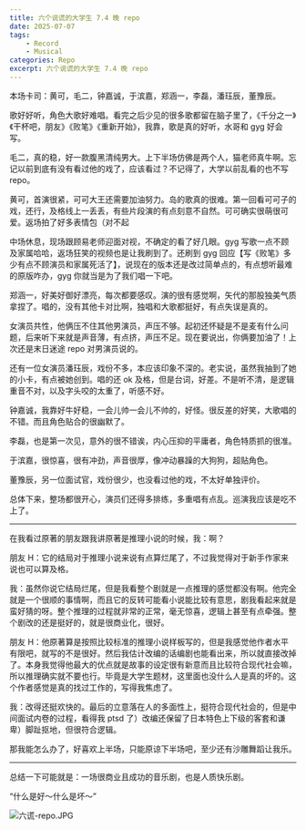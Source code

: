 ```yaml
---
title: 六个说谎的大学生 7.4 晚 repo
date: 2025-07-07
tags: 
	- Record
	- Musical
categories: Repo
excerpt: 六个说谎的大学生 7.4 晚 repo
---
```



本场卡司：黄可，毛二，钟嘉诚，于滨嘉，郑涵一，李磊，潘珏辰，董豫辰。

歌好好听，角色大歌好难唱。看完之后少见的很多歌都留在脑子里了，《千分之一》《干杯吧，朋友》《败笔》《重新开始》，我靠，歌是真的好听，水哥和 gyg 好会写。

毛二，真的稳，好一款腹黑清纯男大。上下半场仿佛是两个人，猫老师真牛啊。忘记以前到底有没有看过他的戏了，应该看过？不记得了，大学以前乱看的也不写 repo。

黄可，首演很紧，可可大王还需要加油努力。岛的歌真的很难。第一回看可可子的戏，还行，及格线上一丢丢，有些片段演的有点刻意不自然。可可确实很萌很可爱。返场拍了好多表情包（对不起

中场休息，现场跟顾易老师迎面对视，不确定的看了好几眼。gyg 写歌一点不顾及家属哈哈，返场狂笑的视频也是让我刷到了。还刷到 gyg 回应【写《败笔》多少有点不顾演员和家属死活了】，说现在的版本还是改过简单点的，有点想听最难的原版咋办，gyg 你就当是为了我们唱一下吧。

郑涵一，好美好御好漂亮，每次都要感叹。演的很有感觉啊，矢代的那股独美气质拿捏了。唱的，没有其他卡对比啊，独唱和大歌都挺好，有点失误是真的。

女演员共性，他俩压不住其他男演员，声压不够。起初还怀疑是不是麦有什么问题，后来听下来就是声音薄，有点挤，声压不足。现在要说出，你俩要加油了！上次还是末日迷途 repo 对男演员说的。

还有一位女演员潘珏辰，戏份不多，本应该印象不深的。老实说，虽然我抽到了她的小卡，有点被她创到。唱的还 ok 及格，但是台词，好差。不是听不清，是逻辑重音不对，以及字头咬的太重了，听感不好。

钟嘉诚，我靠好牛好稳，一会儿帅一会儿不帅的，好怪。很反差的好笑，大歌唱的不错。而且角色贴合的很幽默了。

李磊，也是第一次见，意外的很不错诶，内心压抑的平庸者，角色特质抓的很准。

于滨嘉，很惊喜，很有冲劲，声音很厚，像冲动暴躁的大狗狗，超贴角色。

董豫辰，另一位面试官，戏份很少，也没看过他的戏，不太好单独评价。

总体下来，整场都很开心，演员们还得多排练，多重唱有点乱。巡演我应该是吃不上了。

---

在我看过原著的朋友跟我讲原著是推理小说的时候，我：啊？

朋友 H：它的结局对于推理小说来说有点算烂尾了，不过我觉得对于新手作家来说也可以算及格。

我：虽然你说它结局烂尾，但是我看整个剧就是一点推理的感觉都没有啊。他完全就是一个很顺的事情啊，而且它的反转可能看小说能比较有意思，剧我看起来就是蛮好猜的呀。整个推理的过程就非常的正常，毫无惊喜，逻辑上甚至有点牵强。整个剧改的还是挺好的，就是很商业化，很好。

朋友 H：他原著算是按照比较标准的推理小说样板写的，但是我感觉他作者水平有限吧，就写的不是很好。然后我估计改编的话编剧也能看出来，所以就直接改掉了。本身我觉得他最大的优点就是故事的设定很有新意而且比较符合现代社会嘛，所以推理确实就不要也行。毕竟是大学生题材，这里面也没什么人是真的坏的。这个作者感觉是真的找过工作的，写得我焦虑了。

我：改得还挺欢快的。最后的立意落在人的多面性上，挺符合现代社会的，但是中间面试内卷的过程，看得我 ptsd 了）改编还保留了日本特色上下级的客套和谦卑）脚趾抠地，但很符合逻辑。

那我能怎么办了，好喜欢上半场，只能原谅下半场吧，至少还有沙雕舞蹈让我乐。

---

总结一下可能就是：一场很商业且成功的音乐剧，也是人质快乐剧。

“什么是好～什么是坏～”

![六谎-repo.JPG](/images/六谎-repo.JPG)